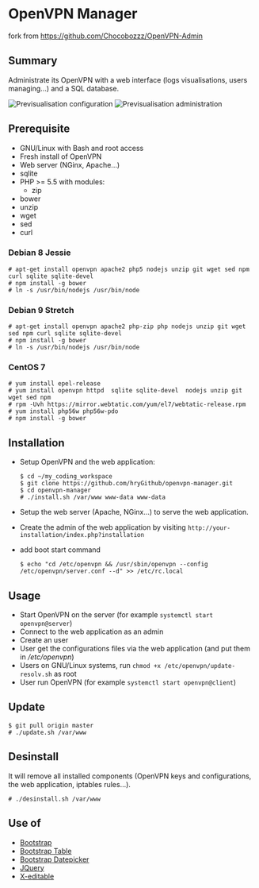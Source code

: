 # OpenVPN Manager
  fork from https://github.com/Chocobozzz/OpenVPN-Admin

## Summary
Administrate its OpenVPN with a web interface (logs visualisations, users managing...) and a SQL database.

![Previsualisation configuration](https://lutim.cpy.re/fUq2rxqz)
![Previsualisation administration](https://lutim.cpy.re/wwYMkHcM)


## Prerequisite

  * GNU/Linux with Bash and root access
  * Fresh install of OpenVPN
  * Web server (NGinx, Apache...)
  * sqlite
  * PHP >= 5.5 with modules:
    * zip
  * bower
  * unzip
  * wget
  * sed
  * curl

### Debian 8 Jessie

````
# apt-get install openvpn apache2 php5 nodejs unzip git wget sed npm curl sqlite sqlite-devel
# npm install -g bower
# ln -s /usr/bin/nodejs /usr/bin/node
````

### Debian 9 Stretch

````
# apt-get install openvpn apache2 php-zip php nodejs unzip git wget sed npm curl sqlite sqlite-devel
# npm install -g bower
# ln -s /usr/bin/nodejs /usr/bin/node
````

### CentOS 7

````
# yum install epel-release
# yum install openvpn httpd  sqlite sqlite-devel  nodejs unzip git wget sed npm
# rpm -Uvh https://mirror.webtatic.com/yum/el7/webtatic-release.rpm
# yum install php56w php56w-pdo
# npm install -g bower
````

## Installation

  * Setup OpenVPN and the web application:

        $ cd ~/my_coding_workspace
        $ git clone https://github.com/hryGithub/openvpn-manager.git
        $ cd openvpn-manager
        # ./install.sh /var/www www-data www-data

  * Setup the web server (Apache, NGinx...) to serve the web application.
  * Create the admin of the web application by visiting `http://your-installation/index.php?installation`
  * add boot start command

        $ echo "cd /etc/openvpn && /usr/sbin/openvpn --config /etc/openvpn/server.conf --d" >> /etc/rc.local

## Usage

  * Start OpenVPN on the server (for example `systemctl start openvpn@server`)
  * Connect to the web application as an admin
  * Create an user
  * User get the configurations files via the web application (and put them in */etc/openvpn*)
  * Users on GNU/Linux systems, run `chmod +x /etc/openvpn/update-resolv.sh` as root
  * User run OpenVPN (for example `systemctl start openvpn@client`)

## Update

    $ git pull origin master
    # ./update.sh /var/www

## Desinstall
It will remove all installed components (OpenVPN keys and configurations, the web application, iptables rules...).

    # ./desinstall.sh /var/www

## Use of

  * [Bootstrap](https://github.com/twbs/bootstrap)
  * [Bootstrap Table](http://bootstrap-table.wenzhixin.net.cn/)
  * [Bootstrap Datepicker](https://github.com/eternicode/bootstrap-datepicker)
  * [JQuery](https://jquery.com/)
  * [X-editable](https://github.com/vitalets/x-editable)
